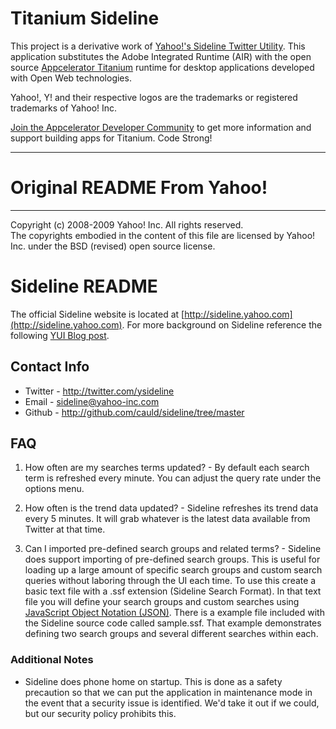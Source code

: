 # Titanium Sideline #

This project is a derivative work of [Yahoo!'s Sideline Twitter Utility](http://sideline.yahoo.com).
This application substitutes the Adobe Integrated Runtime (AIR) with the open source 
[Appcelerator Titanium](http://titaniumapp.com) runtime for desktop applications developed with
Open Web technologies.

Yahoo!, Y! and their respective logos are the trademarks or registered trademarks of Yahoo! Inc.

[Join the Appcelerator Developer Community](http://community.appcelerator.org) to get more information
and support building apps for Titanium.  Code Strong!

***
# Original README From Yahoo! #
***

Copyright (c) 2008-2009 Yahoo! Inc.  All rights reserved.  
The copyrights embodied in the content of this file are licensed by Yahoo! Inc. under 
the BSD (revised) open source license.

# Sideline README #

The official Sideline website is located at [http://sideline.yahoo.com](http://sideline.yahoo.com).  For more 
background on Sideline reference the following [YUI Blog post](http://yuiblog.com/blog/2009/03/31/sideline-beta-released).

## Contact Info
* Twitter - http://twitter.com/ysideline
* Email   - sideline@yahoo-inc.com
* Github  - http://github.com/cauld/sideline/tree/master

## FAQ ##

1. How often are my searches terms updated? - By default each search term is refreshed every 
minute.  You can adjust the query rate under the options menu.

2. How often is the trend data updated? - Sideline refreshes its trend data every 5 minutes.  It
will grab whatever is the latest data available from Twitter at that time.

3. Can I imported pre-defined search groups and related terms? - Sideline does support 
importing of pre-defined search groups.  This is useful for loading up a large amount 
of specific search groups and custom search queries without laboring through the UI each 
time.  To use this create a basic text file with a .ssf extension (Sideline Search Format).  In 
that text file you will define your search groups and custom searches using 
[JavaScript Object Notation (JSON)](http://en.wikipedia.org/wiki/JSON).  There is 
a example file included with the Sideline source code called sample.ssf.  That example 
demonstrates defining two search groups and several different searches within each.

### Additional Notes
* Sideline does phone home on startup.  This is done as a safety precaution so 
that we can put the application in maintenance mode in the event that a security issue 
is identified.  We'd take it out if we could, but our security policy prohibits this.